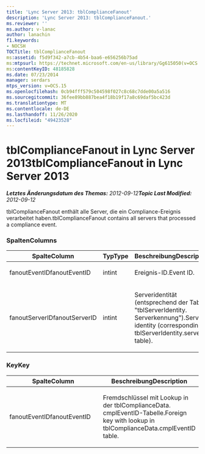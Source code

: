 ```yaml
---
title: 'Lync Server 2013: tblComplianceFanout'
description: 'Lync Server 2013: tblComplianceFanout.'
ms.reviewer: ''
ms.author: v-lanac
author: lanachin
f1.keywords:
- NOCSH
TOCTitle: tblComplianceFanout
ms:assetid: f5d9f342-a7cb-4b54-baa6-e656256b75ad
ms:mtpsurl: https://technet.microsoft.com/en-us/library/Gg615050(v=OCS.15)
ms:contentKeyID: 48185828
ms.date: 07/23/2014
manager: serdars
mtps_version: v=OCS.15
ms.openlocfilehash: 0cb94fff579c504598f027c8c68c7dde00a5a516
ms.sourcegitcommit: 36fee89bb887bea4f18b19f17a8c69daf5bc423d
ms.translationtype: MT
ms.contentlocale: de-DE
ms.lasthandoff: 11/26/2020
ms.locfileid: "49423528"
---
```

# <a name="tblcompliancefanout-in-lync-server-2013"></a><span data-ttu-id="9c6d5-103">tblComplianceFanout in Lync Server 2013</span><span class="sxs-lookup"><span data-stu-id="9c6d5-103">tblComplianceFanout in Lync Server 2013</span></span>

<div data-xmlns="http://www.w3.org/1999/xhtml">

<div class="topic" data-xmlns="http://www.w3.org/1999/xhtml" data-msxsl="urn:schemas-microsoft-com:xslt" data-cs="https://msdn.microsoft.com/">

<div data-asp="https://msdn2.microsoft.com/asp">



</div>

<div id="mainSection">

<div id="mainBody"><span data-ttu-id="9c6d5-104">

<span> </span></span><span class="sxs-lookup"><span data-stu-id="9c6d5-104">

<span> </span></span></span>

<span data-ttu-id="9c6d5-105">_**Letztes Änderungsdatum des Themas:** 2012-09-12_</span><span class="sxs-lookup"><span data-stu-id="9c6d5-105">_**Topic Last Modified:** 2012-09-12_</span></span>

<span data-ttu-id="9c6d5-106">tblComplianceFanout enthält alle Server, die ein Compliance-Ereignis verarbeitet haben.</span><span class="sxs-lookup"><span data-stu-id="9c6d5-106">tblComplianceFanout contains all servers that processed a compliance event.</span></span>

### <a name="columns"></a><span data-ttu-id="9c6d5-107">Spalten</span><span class="sxs-lookup"><span data-stu-id="9c6d5-107">Columns</span></span>

<table>
<colgroup>
<col style="width: 33%" />
<col style="width: 33%" />
<col style="width: 33%" />
</colgroup>
<thead>
<tr class="header">
<th><span data-ttu-id="9c6d5-108">Spalte</span><span class="sxs-lookup"><span data-stu-id="9c6d5-108">Column</span></span></th>
<th><span data-ttu-id="9c6d5-109">Typ</span><span class="sxs-lookup"><span data-stu-id="9c6d5-109">Type</span></span></th>
<th><span data-ttu-id="9c6d5-110">Beschreibung</span><span class="sxs-lookup"><span data-stu-id="9c6d5-110">Description</span></span></th>
</tr>
</thead>
<tbody>
<tr class="odd">
<td><p><span data-ttu-id="9c6d5-111">fanoutEventID</span><span class="sxs-lookup"><span data-stu-id="9c6d5-111">fanoutEventID</span></span></p></td>
<td><p><span data-ttu-id="9c6d5-112">int</span><span class="sxs-lookup"><span data-stu-id="9c6d5-112">int</span></span></p></td>
<td><p><span data-ttu-id="9c6d5-113">Ereignis-ID.</span><span class="sxs-lookup"><span data-stu-id="9c6d5-113">Event ID.</span></span></p></td>
</tr>
<tr class="even">
<td><p><span data-ttu-id="9c6d5-114">fanoutServerID</span><span class="sxs-lookup"><span data-stu-id="9c6d5-114">fanoutServerID</span></span></p></td>
<td><p><span data-ttu-id="9c6d5-115">int</span><span class="sxs-lookup"><span data-stu-id="9c6d5-115">int</span></span></p></td>
<td><p><span data-ttu-id="9c6d5-116">Serveridentität (entsprechend der Tabelle "tblServerIdentity. Serverkennung").</span><span class="sxs-lookup"><span data-stu-id="9c6d5-116">Server identity (corresponding to tblServerIdentity.serverID table).</span></span></p></td>
</tr>
</tbody>
</table>


### <a name="key"></a><span data-ttu-id="9c6d5-117">Key</span><span class="sxs-lookup"><span data-stu-id="9c6d5-117">Key</span></span>

<table>
<colgroup>
<col style="width: 50%" />
<col style="width: 50%" />
</colgroup>
<thead>
<tr class="header">
<th><span data-ttu-id="9c6d5-118">Spalte</span><span class="sxs-lookup"><span data-stu-id="9c6d5-118">Column</span></span></th>
<th><span data-ttu-id="9c6d5-119">Beschreibung</span><span class="sxs-lookup"><span data-stu-id="9c6d5-119">Description</span></span></th>
</tr>
</thead>
<tbody>
<tr class="odd">
<td><p><span data-ttu-id="9c6d5-120">fanoutEventID</span><span class="sxs-lookup"><span data-stu-id="9c6d5-120">fanoutEventID</span></span></p></td>
<td><p><span data-ttu-id="9c6d5-121">Fremdschlüssel mit Lookup in der tblComplianceData. cmplEventID-Tabelle.</span><span class="sxs-lookup"><span data-stu-id="9c6d5-121">Foreign key with lookup in tblComplianceData.cmplEventID table.</span></span></p></td>
</tr>
</tbody>
</table><span data-ttu-id="9c6d5-122">


</div>

<span> </span>

</div>

</div>

</span><span class="sxs-lookup"><span data-stu-id="9c6d5-122">


</div>

<span> </span>

</div>

</div>

</span></span></div>

